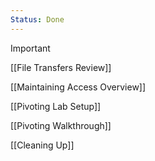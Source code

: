 ```yaml
---
Status: Done
---
```

> [!important]  

[[File Transfers Review]]

[[Maintaining Access Overview]]

[[Pivoting Lab Setup]]

[[Pivoting Walkthrough]]

[[Cleaning Up]]
